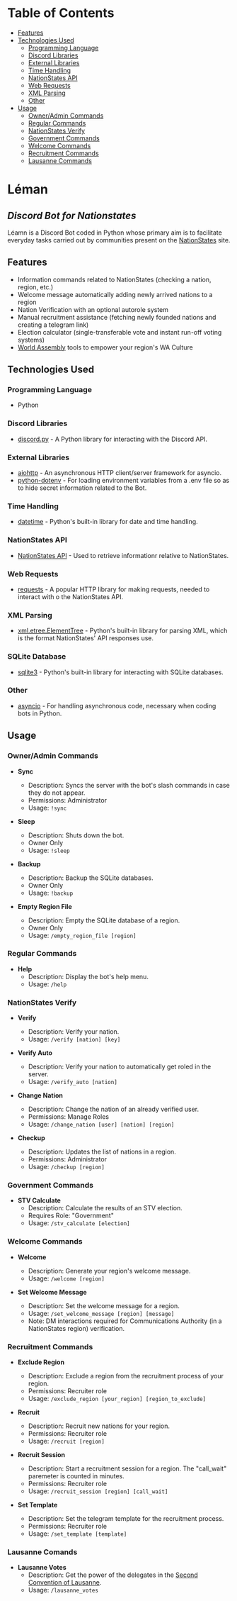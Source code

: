 # Table of Contents

- [Features](#features)
- [Technologies Used](#technologies-used)
  - [Programming Language](#programming-language)
  - [Discord Libraries](#discord-libraries)
  - [External Libraries](#external-libraries)
  - [Time Handling](#time-handling)
  - [NationStates API](#nationstates-api)
  - [Web Requests](#web-requests)
  - [XML Parsing](#xml-parsing)
  - [Other](#other)
- [Usage](#usage)
  - [Owner/Admin Commands](#owneradmin-commands)
  - [Regular Commands](#regular-commands)
  - [NationStates Verify](#nationstates-verify)
  - [Government Commands](#government-commands)
  - [Welcome Commands](#welcome-commands)
  - [Recruitment Commands](#recruitment-commands)
  - [Lausanne Commands](#lausanne-commands)

# Léman
## _Discord Bot for Nationstates_

Léamn is a Discord Bot coded in Python whose primary aim is to facilitate everyday tasks carried out by communities present on the [NationStates](https://www.nationstates.net) site.

## Features

- Information commands related to NationStates (checking a nation, region, etc.)
- Welcome message automatically adding newly arrived nations to a region
- Nation Verification with an optional autorole system
- Manual recruitment assistance (fetching newly founded nations and creating a telegram link)
- Election calculator (single-transferable vote and instant run-off voting systems)
- [World Assembly](https://www.nationstates.net/page=un) tools to empower your region's WA Culture

## Technologies Used

### Programming Language
- Python

### Discord Libraries
- [discord.py](https://discordpy.readthedocs.io/) - A Python library for interacting with the Discord API.

### External Libraries
- [aiohttp](https://docs.aiohttp.org/) - An asynchronous HTTP client/server framework for asyncio.
- [python-dotenv](https://github.com/theskumar/python-dotenv) - For loading environment variables from a .env file so as to hide secret information related to the Bot.

### Time Handling
- [datetime](https://docs.python.org/3/library/datetime.html) - Python's built-in library for date and time handling.

### NationStates API
- [NationStates API](https://www.nationstates.net/pages/api.html) - Used to retrieve informationr relative to NationStates.

### Web Requests
- [requests](https://docs.python-requests.org/) - A popular HTTP library for making requests, needed to interact with o the NationStates API.

### XML Parsing
- [xml.etree.ElementTree](https://docs.python.org/3/library/xml.etree.elementtree.html) - Python's built-in library for parsing XML, which is the format NationStates' API responses use.

### SQLite Database
- [sqlite3](https://docs.python.org/3/library/sqlite3.html) - Python's built-in library for interacting with SQLite databases.

### Other
- [asyncio](https://docs.python.org/3/library/asyncio.html) - For handling asynchronous code, necessary when coding bots in Python.

## Usage

### Owner/Admin Commands

- **Sync**
  - Description: Syncs the server with the bot's slash commands in case they do not appear.
  - Permissions: Administrator
  - Usage: `!sync`

- **Sleep**
  - Description: Shuts down the bot.
  - Owner Only
  - Usage: `!sleep`

- **Backup**
  - Description: Backup the SQLite databases.
  - Owner Only
  - Usage: `!backup`

- **Empty Region File**
  - Description: Empty the SQLite database of a region.
  - Owner Only
  - Usage: `/empty_region_file [region]`

### Regular Commands

- **Help**
  - Description: Display the bot's help menu.
  - Usage: `/help`

### NationStates Verify

- **Verify**
  - Description: Verify your nation.
  - Usage: `/verify [nation] [key]`

- **Verify Auto**
  - Description: Verify your nation to automatically get roled in the server.
  - Usage: `/verify_auto [nation]`

- **Change Nation**
  - Description: Change the nation of an already verified user.
  - Permissions: Manage Roles
  - Usage: `/change_nation [user] [nation] [region]`

- **Checkup**
  - Description: Updates the list of nations in a region.
  - Permissions: Administrator
  - Usage: `/checkup [region]`

### Government Commands

- **STV Calculate**
  - Description: Calculate the results of an STV election.
  - Requires Role: "Government"
  - Usage: `/stv_calculate [election]`

### Welcome Commands

- **Welcome**
  - Description: Generate your region's welcome message.
  - Usage: `/welcome [region]`

- **Set Welcome Message**
  - Description: Set the welcome message for a region.
  - Usage: `/set_welcome_message [region] [message]`
  - Note: DM interactions required for Communications Authority (in a NationStates region) verification.

### Recruitment Commands

- **Exclude Region**
  - Description: Exclude a region from the recruitment process of your region.
  - Permissions: Recruiter role
  - Usage: `/exclude_region [your_region] [region_to_exclude]`

- **Recruit**
  - Description: Recruit new nations for your region.
  - Permissions: Recruiter role
  - Usage: `/recruit [region]`

- **Recruit Session**
  - Description: Start a recruitment session for a region. The "call_wait" paremeter is counted in minutes.
  - Permissions: Recruiter role
  - Usage: `/recruit_session [region] [call_wait]`

- **Set Template**
  - Description: Set the telegram template for the recruitment process.
  - Permissions: Recruiter role
  - Usage: `/set_template [template]`

### Lausanne Comands

- **Lausanne Votes**
  - Description: Get the power of the delegates in the [Second Convention of Lausanne](https://forum.theeastpacific.com/t/the-second-convention-of-lausanne/16883).
  - Usage: `/lausanne_votes`
